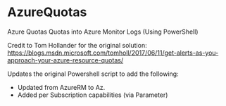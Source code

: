 # AzureQuotas
Azure Quotas Quotas into Azure Monitor Logs (Using PowerShell)

Credit to Tom Hollander for the original solution: https://blogs.msdn.microsoft.com/tomholl/2017/06/11/get-alerts-as-you-approach-your-azure-resource-quotas/

Updates the original Powershell script to add the following:
- Updated from AzureRM to Az.
- Added per Subscription capabilities (via Parameter)
